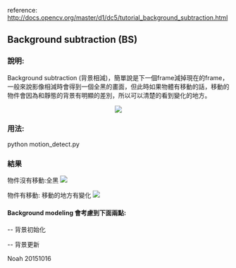 reference: http://docs.opencv.org/master/d1/dc5/tutorial_background_subtraction.html

## Background subtraction (BS) 

### 說明:
Background subtraction (背景相減)，簡單說是下一個frame減掉現在的frame，一般來說影像相減時會得到一個全黑的畫面，但此時如果物體有移動的話，移動的物件會因為和靜態的背景有明顯的差別，所以可以清楚的看到變化的地方。


<center><img src="http://docs.opencv.org/master/Background_Subtraction_Tutorial_Scheme.png"></img></center>

### 用法:
python motion_detect.py

### 結果
物件沒有移動:全黑
<img src="https://github.com/fatcloud/PyCV-time/blob/master/experiments/background_substraction/opencv%20bs-1.PNG"></img>

物件有移動: 移動的地方有變化
<img src="https://github.com/fatcloud/PyCV-time/blob/master/experiments/background_substraction/opencv%20bs-2.PNG"></img>


#### Background modeling 會考慮到下面兩點:

-- 背景初始化

-- 背景更新 



Noah 20151016

